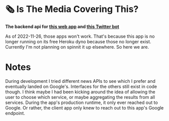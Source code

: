 # 🗞 Is The Media Covering This?
**The backend api for [this web app](https://github.com/jasonflorentino/is-the-media-covering-this-webapp) and [this Twitter bot](https://github.com/jasonflorentino/is-the-media-covering-this-bot)**

As of 2022-11-26, those apps won't work. That's because this app is no longer running on its free Heroku dyno because those no longer exist. Currently I'm not planning on spinnit it up elsewhere. So here we are.

# Notes

During development I tried different news APIs to see which I prefer and eventually landed on Google's. Interfaces for the others still exist in code though. I think maybe I had been kicking around the idea of allowing the user to choose which service, or maybe aggregating the results from all services. During the app's production runtime, it only ever reached out to Google. Or rather, the client app only knew to reach out to this app's Google endpoint.
